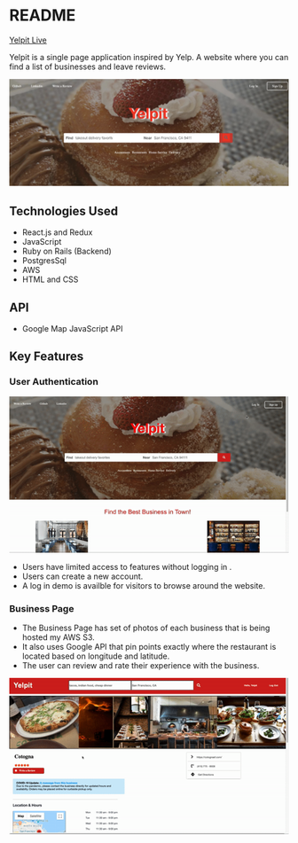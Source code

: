 # README

[Yelpit Live](https://yelp-it.herokuapp.com/)

Yelpit is a single page application inspired by Yelp. A website where you can find a list of businesses and leave reviews. 

![](/Yelpit.png)



## Technologies Used

* React.js and Redux
* JavaScript
* Ruby on Rails (Backend)
* PostgresSql
* AWS
* HTML and CSS

## API

* Google Map JavaScript API

## Key Features


### User Authentication
![](/app/assets/images/Yelpit-UserAuth.gif)
* Users have limited access to features without logging in .
* Users can create a new account.
* A log in demo is availble for visitors to browse around the website.


### Business Page

* The Business Page has set of photos of each business that is being hosted my AWS S3.
* It also uses Google API that pin points exactly where the restaurant is located based on longitude and latitude. 
* The user can review and rate their experience with the business.

![](/app/assets/images/Yelpit-BusinessShow.gif)
